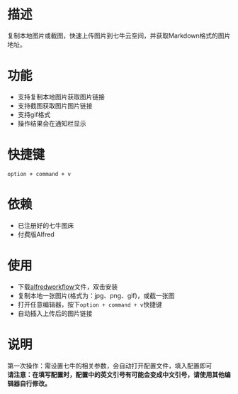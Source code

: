 
# 描述
复制本地图片或截图，快速上传图片到七牛云空间，并获取Markdown格式的图片地址。

# 功能

- 支持复制本地图片获取图片链接
- 支持截图获取图片图片链接
- 支持gif格式
- 操作结果会在通知栏显示

# 快捷键

`option + command + v`

# 依赖

- 已注册好的七牛图床
- 付费版Alfred

# 使用

- 下载[alfredworkflow](https://github.com/kaito-kidd/markdown-image-alfred/releases/download/v1.1.3/Markdown.image.alfredworkflow)文件，双击安装
- 复制本地一张图片(格式为：jpg、png、gif)，或截一张图
- 打开任意编辑器，按下`option + command + v`快捷键
- 自动插入上传后的图片链接

# 说明

第一次操作：需设置七牛的相关参数，会自动打开配置文件，填入配置即可<br/>
**请注意：在填写配置时，配置中的英文引号有可能会变成中文引号，请使用其他编辑器自行修改。**<br/><br/>
